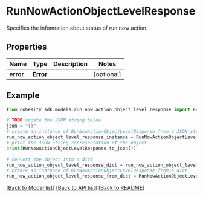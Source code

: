 # RunNowActionObjectLevelResponse

Specifies the infomration about status of run now action.

## Properties

Name | Type | Description | Notes
------------ | ------------- | ------------- | -------------
**error** | [**Error**](Error.md) |  | [optional] 

## Example

```python
from cohesity_sdk.models.run_now_action_object_level_response import RunNowActionObjectLevelResponse

# TODO update the JSON string below
json = "{}"
# create an instance of RunNowActionObjectLevelResponse from a JSON string
run_now_action_object_level_response_instance = RunNowActionObjectLevelResponse.from_json(json)
# print the JSON string representation of the object
print(RunNowActionObjectLevelResponse.to_json())

# convert the object into a dict
run_now_action_object_level_response_dict = run_now_action_object_level_response_instance.to_dict()
# create an instance of RunNowActionObjectLevelResponse from a dict
run_now_action_object_level_response_from_dict = RunNowActionObjectLevelResponse.from_dict(run_now_action_object_level_response_dict)
```
[[Back to Model list]](../README.md#documentation-for-models) [[Back to API list]](../README.md#documentation-for-api-endpoints) [[Back to README]](../README.md)


